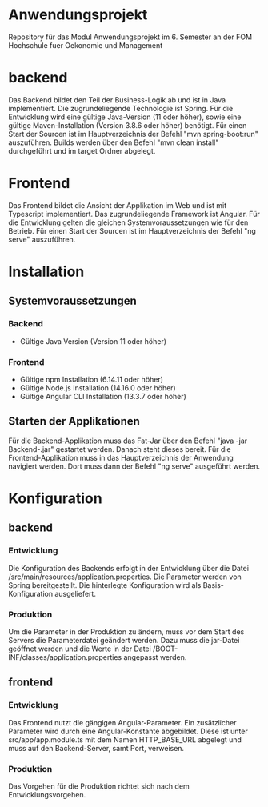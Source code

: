 # Anwendungsprojekt
Repository für das Modul Anwendungsprojekt im 6. Semester an der FOM Hochschule fuer Oekonomie und Management

# backend
Das Backend bildet den Teil der Business-Logik ab und ist in Java implementiert. Die zugrundeliegende Technologie ist Spring. Für die Entwicklung wird eine gültige Java-Version (11 oder höher), sowie eine gültige Maven-Installation (Version 3.8.6 oder höher) benötigt.
Für einen Start der Sourcen ist im Hauptverzeichnis der Befehl "mvn spring-boot:run" auszuführen. Builds werden über den Befehl "mvn clean install" durchgeführt und im target Ordner abgelegt.

# Frontend
Das Frontend bildet die Ansicht der Applikation im Web und ist mit Typescript implementiert. Das zugrundeliegende Framework ist Angular. Für die Entwicklung gelten die gleichen Systemvoraussetzungen wie für den Betrieb.
Für einen Start der Sourcen ist im Hauptverzeichnis der Befehl "ng serve" auszuführen.


# Installation
## Systemvoraussetzungen
### Backend
- Gültige Java Version (Version 11 oder höher)
### Frontend
- Gültige npm Installation (6.14.11 oder höher)
- Gültige Node.js Installation (14.16.0 oder höher)
- Gültige Angular CLI Installation (13.3.7 oder höher)

## Starten der Applikationen
Für die Backend-Applikation muss das Fat-Jar über den Befehl "java -jar Backend-<version>.jar" gestartet werden. Danach steht dieses bereit.
Für die Frontend-Applikation muss in das Hauptverzeichnis der Anwendung navigiert werden. Dort muss dann der Befehl "ng serve" ausgeführt werden.

# Konfiguration
## backend
### Entwicklung
Die Konfiguration des Backends erfolgt in der Entwicklung über die Datei /src/main/resources/application.properties. Die Parameter werden von Spring bereitgestellt. Die hinterlegte Konfiguration wird als Basis-Konfiguration ausgeliefert.
### Produktion
Um die Parameter in der Produktion zu ändern, muss vor dem Start des Servers die Parameterdatei geändert werden. Dazu muss die jar-Datei geöffnet werden und die Werte in der Datei /BOOT-INF/classes/application.properties angepasst werden. 

## frontend
### Entwicklung
Das Frontend nutzt die gängigen Angular-Parameter. Ein zusätzlicher Parameter wird durch eine Angular-Konstante abgebildet. Diese ist unter src/app/app.module.ts mit dem Namen HTTP_BASE_URL abgelegt und muss auf den Backend-Server, samt Port, verweisen. 
### Produktion
Das Vorgehen für die Produktion richtet sich nach dem Entwicklungsvorgehen.
